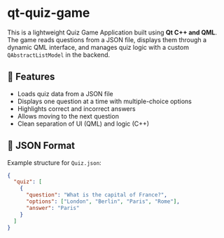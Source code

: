 # qt-quiz-game
This is a lightweight Quiz Game Application built using **Qt C++ and QML**. The game reads questions from a JSON file, displays them through a dynamic QML interface, and manages quiz logic with a custom `QAbstractListModel` in the backend.

## 🚀 Features

- Loads quiz data from a JSON file
- Displays one question at a time with multiple-choice options
- Highlights correct and incorrect answers
- Allows moving to the next question
- Clean separation of UI (QML) and logic (C++)

## 📁 JSON Format

Example structure for `Quiz.json`:

```json
{
  "quiz": [
    {
      "question": "What is the capital of France?",
      "options": ["London", "Berlin", "Paris", "Rome"],
      "answer": "Paris"
    }
  ]
}












